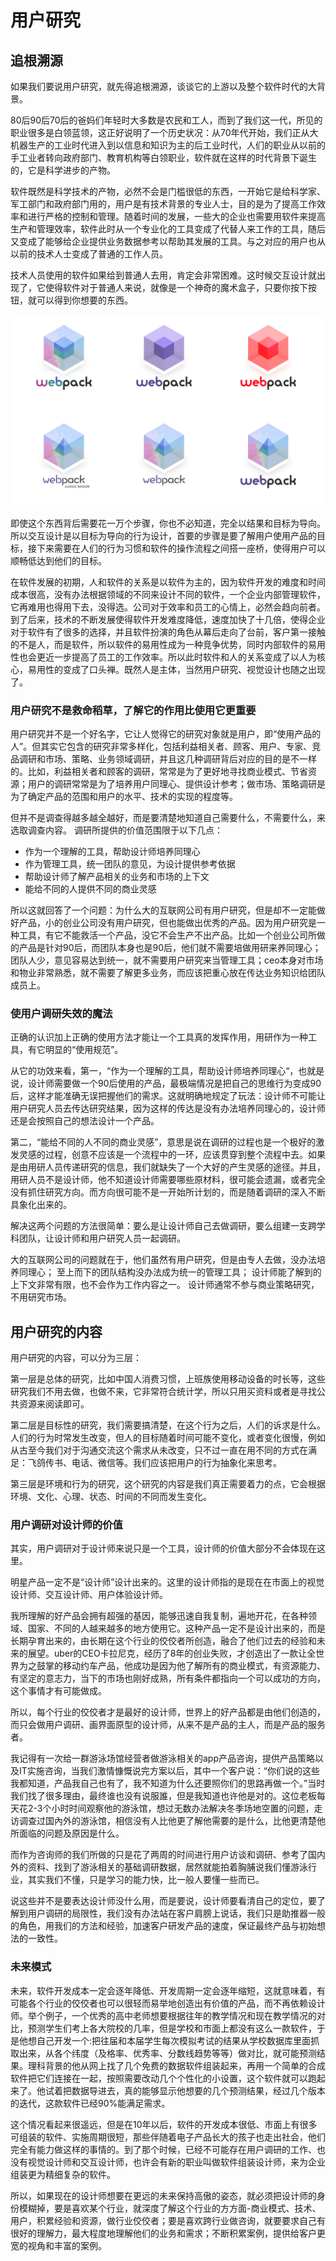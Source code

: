 # 用户研究

## 追根溯源

如果我们要说用户研究，就先得追根溯源，谈谈它的上游以及整个软件时代的大背景。

80后90后70后的爸妈们年轻时大多数是农民和工人，而到了我们这一代，所见的职业很多是白领蓝领，这正好说明了一个历史状况：从70年代开始，我们正从大机器生产的工业时代进入到以信息和知识为主的后工业时代，人们的职业从以前的手工业者转向政府部门、教育机构等白领职业，软件就在这样的时代背景下诞生的，它是科学进步的产物。

软件既然是科学技术的产物，必然不会是门槛很低的东西，一开始它是给科学家、军工部门和政府部门用的，用户是有技术背景的专业人士，目的是为了提高工作效率和进行严格的控制和管理。随着时间的发展，一些大的企业也需要用软件来提高生产和管理效率，软件此时从一个专业化的工具变成了代替人来工作的工具，随后又变成了能够给企业提供业务数据参考以帮助其发展的工具。与之对应的用户也从以前的技术人士变成了普通的工作人员。

技术人员使用的软件如果给到普通人去用，肯定会非常困难。这时候交互设计就出现了，它使得软件对于普通人来说，就像是一个神奇的魔术盒子，只要你按下按钮，就可以得到你想要的东西。

![图的描述文字](images/webpack.png)

即使这个东西背后需要花一万个步骤，你也不必知道，完全以结果和目标为导向。所以交互设计是以目标为导向的行为设计，首要的步骤是要了解用户使用产品的目标，接下来需要在人们的行为习惯和软件的操作流程之间搭一座桥，使得用户可以顺畅低达到他们的目标。

在软件发展的初期，人和软件的关系是以软件为主的，因为软件开发的难度和时间成本很高，没有办法根据领域的不同来设计不同的软件，一个企业内部管理软件，它再难用也得用下去，没得选。公司对于效率和员工的心情上，必然会趋向前者。到了后来，技术的不断发展使得软件开发难度降低，速度加快了十几倍，使得企业对于软件有了很多的选择，并且软件扮演的角色从幕后走向了台前，客户第一接触的不是人，而是软件，所以软件的易用性成为一种竞争优势，同时内部软件的易用性也会更近一步提高了员工的工作效率。所以此时软件和人的关系变成了以人为核心，易用性的变成了口头禅。既然人是主体，当然用户研究、视觉设计也随之出现了。

### 用户研究不是救命稻草，了解它的作用比使用它更重要

用户研究并不是一个好名字，它让人觉得它的研究对象就是用户，即“使用产品的人”。但其实它包含的研究非常多样化，包括利益相关者、顾客、用户、专家、竞品调研和市场、策略、业务领域调研，并且这几种调研背后对应的目的是不一样的。比如，利益相关者和顾客的调研，常常是为了更好地寻找商业模式、节省资源；用户的调研常常是为了培养用户同理心、提供设计参考；做市场、策略调研是为了确定产品的范围和用户的水平、技术的实现的程度等。

但并不是调查得越多越全越好，而是要清楚地知道自己需要什么，不需要什么，来选取调查内容。
调研所提供的价值范围限于以下几点：

- 作为一个理解的工具，帮助设计师培养同理心
- 作为管理工具，统一团队的意见，为设计提供参考依据
- 帮助设计师了解产品相关的业务和市场的上下文
- 能给不同的人提供不同的商业灵感

所以这就回答了一个问题：为什么大的互联网公司有用户研究，但是却不一定能做好产品，小的创业公司没有用户研究，但也能做出优秀的产品。因为用户研究是一种工具，有它不能救活一个产品，没它不会生产不出产品。比如一个创业公司所做的产品是针对90后，而团队本身也是90后，他们就不需要培做用研来养同理心；团队人少，意见容易达到统一，就不需要用户研究来当管理工具；ceo本身对市场和物业非常熟悉，就不需要了解更多业务，而应该把重心放在传达业务知识给团队成员上。


### 使用户调研失效的魔法

正确的认识加上正确的使用方法才能让一个工具真的发挥作用，用研作为一种工具，有它明显的“使用规范”。

从它的功效来看，第一，“作为一个理解的工具，帮助设计师培养同理心“，也就是说，设计师需要做一个90后使用的产品，最极端情况是把自己的思维行为变成90后，这样才能准确无误把握他们的需求。这就明确地规定了玩法：设计师不可能让用户研究人员去传达研究结果，因为这样的传达是没有办法培养同理心的，设计师还是会按照自己的想法设计一个产品。

第二，“能给不同的人不同的商业灵感”，意思是说在调研的过程也是一个极好的激发灵感的过程，创意不应该是一个流程中的一环，应该贯穿到整个流程中去。如果是由用研人员传递研究的信息，我们就缺失了一个大好的产生灵感的途径。并且，用研人员不是设计师，他不知道设计师需要哪些原材料，很可能会遗漏，或者完全没有抓住研究方向。而方向很可能不是一开始所计划的，而是随着调研的深入不断具象化出来的。

解决这两个问题的方法很简单：要么是让设计师自己去做调研，要么组建一支跨学科团队，让设计师和用户研究人员一起调研。

大的互联网公司的问题就在于，他们虽然有用户研究，但是由专人去做，没办法培养同理心；
至上而下的团队结构没办法成为统一的管理工具；
设计师能了解到的上下文非常有限，也不会作为工作内容之一。
设计师通常不参与商业策略研究，不用研究市场。

## 用户研究的内容

用户研究的内容，可以分为三层：

第一层是总体的研究，比如中国人消费习惯，上班族使用移动设备的时长等，这些研究我们不用去做，也做不来，它非常符合统计学，所以只用买资料或者是寻找公共资源来阅读即可。

第二层是目标性的研究，我们需要搞清楚，在这个行为之后，人们的诉求是什么。人们的行为时常发生改变，但人的目标随着时间可能不变化，或者变化很慢，例如从古至今我们对于沟通交流这个需求从未改变，只不过一直在用不同的方式在满足：飞鸽传书、电话、微信等。我们应该把用户的行为抽象化来思考。

第三层是环境和行为的研究，这个研究的内容是我们真正需要着力的点，它会根据环境、文化、心理、状态、时间的不同而发生变化。

### 用户调研对设计师的价值

其实，用户调研对于设计师来说只是一个工具，设计师的价值大部分不会体现在这里。

明星产品一定不是“设计师”设计出来的。这里的设计师指的是现在在市面上的视觉设计师、交互设计师、用户体验设计师。

我所理解的好产品会拥有超强的基因，能够迅速自我复制，遍地开花，在各种领域、国家、不同的人越来越多的地方使用它。这种产品一定不是设计出来的，而是长期孕育出来的，由长期在这个行业的佼佼者所创造，融合了他们过去的经验和未来的展望。uber的CEO卡拉尼克，经历了8年的创业失败，才创造出了一款让全世界为之鼓掌的移动约车产品，他成功是因为他了解所有的商业模式，有资源能力、有坚定的意志力，当下的市场也刚好成熟，所有条件都指向一个可以成功的方向，这个事情才有可能做成。

所以，每个行业的佼佼者才是最好的设计师，世界上的好产品都是由他们创造的，而只会做用户调研、画界面原型的设计师，从来不是产品的主人，而是产品的服务者。

我记得有一次给一群游泳场馆经营者做游泳相关的app产品咨询，提供产品策略以及IT实施咨询，当我们激情慷慨说完方案以后，其中一个客户说：“你们说的这些我都知道，产品我自己也有了，我不知道为什么还要照你们的思路再做一个。”当时我们找了很多理由，最终谁也没有说服誰，但是我知道也许他是对的。这位老板每天花2-3个小时时间观察他的游泳馆，想过无数办法解决冬季场地空置的问题，走访调查过国內外的游泳馆，相信没有人比他更了解他需要的是什么，比他更清楚他所面临的问题及原因是什么。

而作为咨询师的我们所做的只是花了两周的时间进行用户访谈和调研、参考了国内外的资料、找到了游泳相关的基础调研数据，居然就能拍着胸脯说我们懂游泳行业，其实我们不懂，只是学习的能力快，比一般人要懂一些而已。

说这些并不是要表达设计师没什么用，而是要说，设计师要看清自己的定位，要了解到用户调研的局限性，我们没有办法站在客户肩膀上说话，我们只是助推器一般的角色，用我们的方法和经验，加速客户研发产品的速度，保证最终产品与初始想法的一致性。

### 未来模式

未来，软件开发成本一定会逐年降低、开发周期一定会逐年缩短，这就意味着，有可能各个行业的佼佼者也可以很轻而易举地创造出有价值的产品，而不再依赖设计师。举个例子，一个优秀的高中老师想要根据往年的教学情况和现在教学情况的对比，预测学生们考上各大院校的几率，但是学校和市面上都没有这么一款软件，于是他想自己开发一个:把往届和本届学生每次模拟考试的结果从学校数据库里面抓取出来，从各个纬度（及格率、优秀率、分数线趋势等等）做对比，就可能预测结果。理科背景的他从网上找了几个免费的数据软件组装起来，再用一个简单的合成软件把它们连接在一起，按照需要改动几个个性化的小设置，这个软件就可以跑起来了。他试着把数据导进去，真的能够显示他想要的几个预测结果，经过几个版本的迭代，这款软件已经90%能满足需求。

这个情况看起来很遥远，但是在10年以后，软件的开发成本很低、市面上有很多可组装的软件、实施周期很短，那些伴随着电子产品长大的孩子也走出社会，他们完全有能力做这样的事情的。到了那个时候，已经不可能存在用户调研的工作、也没有视觉设计师和交互设计师，也许会有新的职业叫做软件组装设计师，来为企业组装更为精细复杂的软件。

所以，如果现在的设计师想要在更远的未来保持高傲的姿态，就必须把设计师的身份模糊掉，要是喜欢某个行业，就深度了解这个行业的方方面-商业模式、技术、用户，积累经验和资源，做行业佼佼者；要是喜欢跨行业做咨询，就要要求自己有很好的理解力，最大程度地理解他们的业务和需求；不断积累案例，提供给客户更宽的视角和丰富的案例。
